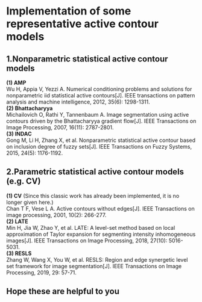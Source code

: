 # Implementation of some representative active contour models
## 1.Nonparametric statistical active contour models
**(1) AMP**  
Wu H, Appia V, Yezzi A. Numerical conditioning problems and solutions for nonparametric iid statistical active contours[J]. IEEE transactions on pattern analysis and machine intelligence, 2012, 35(6): 1298-1311.  
**(2) Bhattacharyya**  
Michailovich O, Rathi Y, Tannenbaum A. Image segmentation using active contours driven by the Bhattacharyya gradient flow[J]. IEEE Transactions on Image Processing, 2007, 16(11): 2787-2801.  
**(3) INDAC**  
Gong M, Li H, Zhang X, et al. Nonparametric statistical active contour based on inclusion degree of fuzzy sets[J]. IEEE Transactions on Fuzzy Systems, 2015, 24(5): 1176-1192.  
## 2.Parametric statistical active contour models (e.g. CV)
**(1) CV** (Since this classic work has already been implemented, it is no longer given here.)  
Chan T F, Vese L A. Active contours without edges[J]. IEEE Transactions on image processing, 2001, 10(2): 266-277.  
**(2) LATE**  
Min H, Jia W, Zhao Y, et al. LATE: A level-set method based on local approximation of Taylor expansion for segmenting intensity inhomogeneous images[J]. IEEE Transactions on Image Processing, 2018, 27(10): 5016-5031.  
**(3) RESLS**  
Zhang W, Wang X, You W, et al. RESLS: Region and edge synergetic level set framework for image segmentation[J]. IEEE Transactions on Image Processing, 2019, 29: 57-71.  

## **Hope these are helpful to you**
